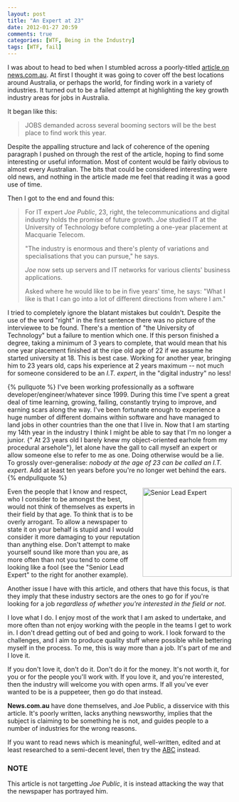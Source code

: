 ```yaml
---
layout: post
title: "An Expert at 23"
date: 2012-01-27 20:59
comments: true
categories: [WTF, Being in the Industry]
tags: [WTF, fail]
---
```

I was about to head to bed when I stumbled across a poorly-titled [article on news.com.au][article]. At first I thought it was going to cover off the best locations around Australia, or perhaps the world, for finding work in a variety of industries. It turned out to be a failed attempt at highlighting the key growth industry areas for jobs in Australia.

It began like this:

> JOBS demanded across several booming sectors will be the best place to find work this year.

Despite the appalling structure and lack of coherence of the opening paragraph I pushed on through the rest of the article, hoping to find some interesting or useful information. Most of content would be fairly obvious to almost every Australian. The bits that could be considered interesting were old news, and nothing in the article made me feel that reading it was a good use of time.

<!--more-->

Then I got to the end and found this:

> For IT expert _Joe Public_, 23, right, the telecommunications and digital industry holds the promise of future growth. _Joe_ studied IT at the University of Technology before completing a one-year placement at Macquarie Telecom.
>
> "The industry is enormous and there's plenty of variations and specialisations that you can pursue," he says.
>
> _Joe_ now sets up servers and IT networks for various clients' business applications.
>
> Asked where he would like to be in five years' time, he says: "What I like is that I can go into a lot of different directions from where I am."

I tried to completely ignore the blatant mistakes but couldn't. Despite the use of the word "right" in the first sentence there was no picture of the interviewee to be found. There's a mention of "the University of Technology" but a failure to mention which one. If this person finished a degree, taking a minimum of 3 years to complete, that would mean that his one year placement finished at the ripe old age of 22 if we assume he started university at 18. This is best case. Working for another year, bringing him to 23 years old, caps his experience at 2 years maximum -- not much for someone considered to be an _I.T. expert_, in the "digital industry" no less!

{% pullquote %}
I've been working professionally as a software developer/engineer/whatever since 1999. During this time I've spent a great deal of time learning, growing, failing, constantly trying to improve, and earning scars along the way. I've been fortunate enough to experience a huge number of different domains within software and have managed to land jobs in other countries than the one that I live in. Now that I am starting my 14th year in the industry I think I might be able to say that I'm no longer a junior. {" At 23 years old I barely knew my object-oriented earhole from my procedural arsehole"}, let alone have the gall to call myself an expert or allow someone else to refer to me as one. Doing otherwise would be a lie. To grossly over-generalise: _nobody at the age of 23 can be called an I.T. expert_. Add at least ten years before you're no longer wet behind the ears.
{% endpullquote %}

<a href="/uploads/2012/01/senior-lead-expert.jpg" rel="lightbox"><img title="Senior Lead Expert" src="/uploads/2012/01/senior-lead-expert.jpg" width="200" style="float:right;margin-left:5px;margin-bottom:5px" /></a>Even the people that I know and respect, who I consider to be amongst the best, would not think of themselves as experts in their field by that age. To think that is to be overly arrogant. To allow a newspaper to state it on your behalf is stupid and I would consider it more damaging to your reputation than anything else. Don't attempt to make yourself sound like more than you are, as more often than not you tend to come off looking like a fool (see the "Senior Lead Expert" to the right for another example).

Another issue I have with this article, and others that have this focus, is that they imply that these industry sectors are the ones to go for if you're looking for a job _regardless of whether you're interested in the field or not_.

I love what I do. I enjoy most of the work that I am asked to undertake, and more often than not enjoy working with the people in the teams I get to work in. I don't dread getting out of bed and going to work. I look forward to the challenges, and I aim to produce quality stuff where possible while bettering myself in the process. To me, this is way more than a job. It's part of me and I love it.

If you don't love it, don't do it. Don't do it for the money. It's not worth it, for you or for the people you'll work with. If you love it, and you're interested, then the industry will welcome you with open arms. If all you've ever wanted to be is a puppeteer, then go do that instead.

**News.com.au** have done themselves, and Joe Public, a disservice with this article. It's poorly written, lacks anything newsworthy, implies that the subject is claiming to be something he is not, and guides people to a number of industries for the wrong reasons.

If you want to read news which is meaningful, well-written, edited and at least researched to a semi-decent level, then try the [ABC][] instead.

### NOTE ###

This article is not targetting _Joe Public_, it is instead attacking the way that the newspaper has portrayed him.

[article]: http://www.news.com.au/business/the-best-places-to-look-for-work-in-2012/story-e6frfm1i-1226255099978 "The best places to look for work in 2012"
[ABC]: http://www.abc.net.au/news/ "ABC News"
